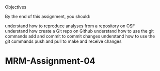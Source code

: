 Objectives

By the end of this assignment, you should:

understand how to reproduce analyses from a repository on OSF
understand how create a Git repo on Github
understand how to use the git commands add and commit to commit changes
understand how to use the git commands push and pull to make and receive changes

 # MRM-Assignment-04
